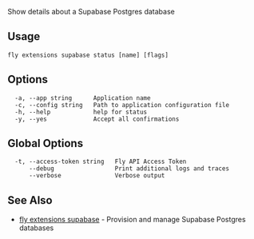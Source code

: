 Show details about a Supabase Postgres database


## Usage
~~~
fly extensions supabase status [name] [flags]
~~~

## Options

~~~
  -a, --app string      Application name
  -c, --config string   Path to application configuration file
  -h, --help            help for status
  -y, --yes             Accept all confirmations
~~~

## Global Options

~~~
  -t, --access-token string   Fly API Access Token
      --debug                 Print additional logs and traces
      --verbose               Verbose output
~~~

## See Also

* [fly extensions supabase](/docs/flyctl/extensions-supabase/)	 - Provision and manage Supabase Postgres databases

